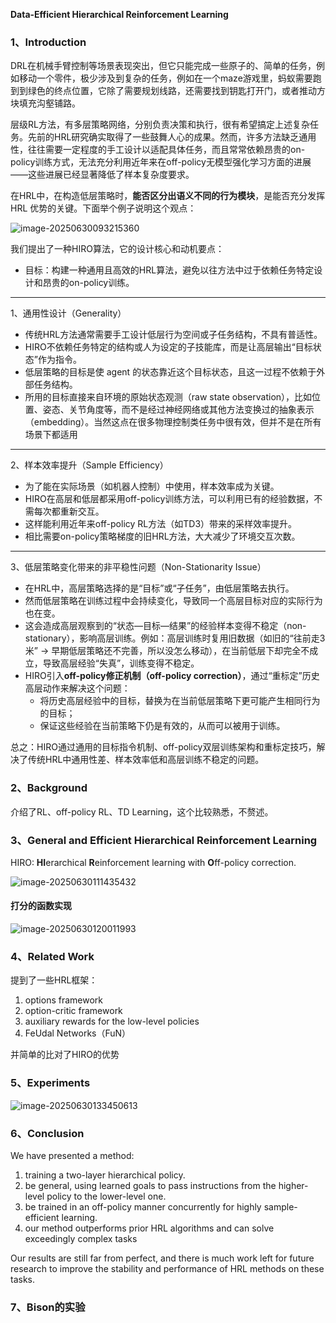 **Data-Efficient Hierarchical Reinforcement Learning**

### 1、Introduction

DRL在机械手臂控制等场景表现突出，但它只能完成一些原子的、简单的任务，例如移动一个零件，极少涉及到复杂的任务，例如在一个maze游戏里，蚂蚁需要跑到到绿色的终点位置，它除了需要规划线路，还需要找到钥匙打开门，或者推动方块填充沟壑铺路。

层级RL方法，有多层策略网络，分别负责决策和执行，很有希望搞定上述复杂任务。先前的HRL研究确实取得了一些鼓舞人心的成果。然而，许多方法缺乏通用性，往往需要一定程度的手工设计以适配具体任务，而且常常依赖昂贵的on-policy训练方式，无法充分利用近年来在off-policy无模型强化学习方面的进展——这些进展已经显著降低了样本复杂度要求。



在HRL中，在构造低层策略时，**能否区分出语义不同的行为模块**，是能否充分发挥 HRL 优势的关键。下面举个例子说明这个观点：

![image-20250630093215360](img/image-20250630093215360.png)

我们提出了一种HIRO算法，它的设计核心和动机要点：

- 目标：构建一种通用且高效的HRL算法，避免以往方法中过于依赖任务特定设计和昂贵的on-policy训练。

------

1、通用性设计（Generality）

- 传统HRL方法通常需要手工设计低层行为空间或子任务结构，不具有普适性。
- HIRO不依赖任务特定的结构或人为设定的子技能库，而是让高层输出“目标状态”作为指令。
- 低层策略的目标是使 agent 的状态靠近这个目标状态，且这一过程不依赖于外部任务结构。
- 所用的目标直接来自环境的原始状态观测（raw state observation），比如位置、姿态、关节角度等，而不是经过神经网络或其他方法变换过的抽象表示（embedding）。当然这点在很多物理控制类任务中很有效，但并不是在所有场景下都适用

------

2、样本效率提升（Sample Efficiency）

- 为了能在实际场景（如机器人控制）中使用，样本效率成为关键。
- HIRO在高层和低层都采用off-policy训练方法，可以利用已有的经验数据，不需每次都重新交互。
- 这样能利用近年来off-policy RL方法（如TD3）带来的采样效率提升。
- 相比需要on-policy策略梯度的旧HRL方法，大大减少了环境交互次数。

------

3、低层策略变化带来的非平稳性问题（Non-Stationarity Issue）

- 在HRL中，高层策略选择的是“目标”或“子任务”，由低层策略去执行。
- 然而低层策略在训练过程中会持续变化，导致同一个高层目标对应的实际行为也在变。
- 这会造成高层观察到的“状态—目标—结果”的经验样本变得不稳定（non-stationary），影响高层训练。例如：高层训练时复用旧数据（如旧的“往前走3米” → 早期低层策略还不完善，所以没怎么移动），在当前低层下却完全不成立，导致高层经验“失真”，训练变得不稳定。
- HIRO引入**off-policy修正机制（off-policy correction）**，通过“重标定”历史高层动作来解决这个问题：
  - 将历史高层经验中的目标，替换为在当前低层策略下更可能产生相同行为的目标；
  - 保证这些经验在当前策略下仍是有效的，从而可以被用于训练。

总之：HIRO通过通用的目标指令机制、off-policy双层训练架构和重标定技巧，解决了传统HRL中通用性差、样本效率低和高层训练不稳定的问题。

### 2、Background

介绍了RL、off-policy RL、TD Learning，这个比较熟悉，不赘述。

### 3、General and Efficient Hierarchical Reinforcement Learning

 HIRO: **HI**erarchical **R**einforcement learning with **O**ff-policy correction.

![image-20250630111435432](img/image-20250630111435432.png)

#### 打分的函数实现

![image-20250630120011993](img/image-20250630120011993.png)

### 4、Related Work

提到了一些HRL框架：

1. options framework
2. option-critic framework
3. auxiliary rewards for the low-level policies
4.  FeUdal Networks（FuN）

并简单的比对了HIRO的优势

### 5、Experiments

![image-20250630133450613](img/image-20250630133450613.png)

### 6、Conclusion

We have presented a method:

1. training a two-layer hierarchical policy. 
2. be general, using learned goals to pass instructions from the higher-level policy to the lower-level one. 
3. be trained in an off-policy manner concurrently for highly sample-efficient learning. 
4. our method outperforms prior HRL algorithms and can solve exceedingly complex tasks 

Our results are still far from perfect, and there is much work left for future research to improve the stability and performance of HRL methods on these tasks.

### 7、Bison的实验



